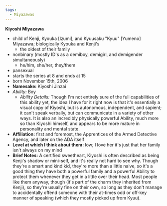 ```yaml
---  
tags:  
  - Miyazawas  
---  
```

**Kiyoshi Miyazawa**  
  
- child of Kenji, Kyouka [Izumi], and Kyuusaku "Kyuu" [Yumeno] Miyazawa; biologically Kyouka and Kenji's  
	- the oldest of their family  
- nonbinary (mostly ID's as a demiboy, demigirl, and demigender simultaneously)  
	- he/him, she/her, they/them  
- pansexual  
- starts the series at 8 and ends at 15  
- born November 15th, 2006  
- **Namesake:** Kiyoshi Jinzai  
- *Ability:* Boy  
	- *Ability Details:* Though I'm not entirely sure of the full capabilities of this ability yet, the idea I have for it right now is that it's essentially a visual copy of Kiyoshi, but is autonomous, independent, and sapient; it can't speak verbally, but can communicate in a variety of other ways. It is also an incredibly physically powerful Ability, much more so than Kiyoshi himself, and appears to be more mature in personality and mental state.  
- **Affiliation:** first and foremost, the Apprentices of the Armed Detective Agency, and later on the ADA itself  
- **Level at which I think about them:** low; I love her it's just that her family isn't always on my mind  
- **Brief Notes:** A certified sweetheart, Kiyoshi is often described as being Kenji's shadow or mini-self, and it's really not hard to see why. Though they're a smart and kind kid, they're more than a little naive, so it's a good thing they have both a powerful family and a powerful Ability to protect them whenever they get in a little over their head. Most people like them anyway, though (it's part of the charm they inherited from Kenji), so they're usually fine on their own, so long as they don't manage to accidentally offend someone with their at-times odd or off-key manner of speaking (which they mostly picked up from Kyuu).